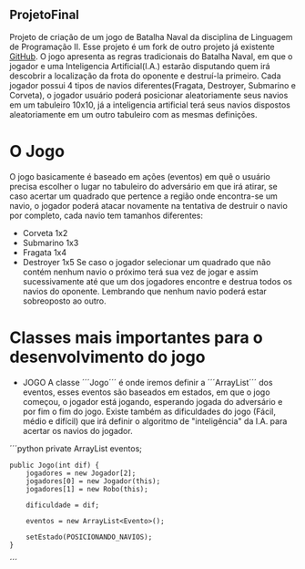## ProjetoFinal

Projeto de criação de um jogo de Batalha Naval da disciplina de Linguagem de Programação II. 
Esse projeto é um fork de outro projeto já existente [GitHub](https://github.com/dcampos/Batalha-Naval).
O jogo apresenta as regras tradicionais do Batalha Naval, em que o jogador e uma Inteligencia Artificial(I.A.) estarão disputando quem irá descobrir a localização da frota do oponente e destruí-la primeiro. Cada jogador possui 4 tipos de navios diferentes(Fragata, Destroyer, Submarino e Corveta), o jogador usuário poderá posicionar aleatoriamente seus navios em um tabuleiro 10x10, já a inteligencia artificial terá seus navios dispostos aleatoriamente em um outro tabuleiro com as mesmas definições.

# O Jogo
O jogo basicamente é baseado em ações (eventos) em quê o usuário precisa escolher o lugar no tabuleiro do adversário em que irá atirar, se caso acertar um quadrado que pertence a região onde encontra-se um navio, o jogador poderá atacar novamente na tentativa de destruir o navio por completo, cada navio tem tamanhos diferentes:
 * Corveta 1x2
 * Submarino 1x3 
 * Fragata 1x4
 * Destroyer 1x5
Se caso o jogador selecionar um quadrado que não contém nenhum navio o próximo terá sua vez de jogar e assim sucessivamente até que um dos jogadores encontre e destrua todos os navios do oponente. 
Lembrando que nenhum navio poderá estar sobreoposto ao outro. 

# Classes mais importantes para o desenvolvimento do jogo

* JOGO
A classe ´´´Jogo´´´ é onde iremos definir a ´´´ArrayList´´´ dos eventos, esses eventos são baseados em estados, em que o jogo começou, o jogador está jogando, esperando jogada do adversário  e por fim o fim do jogo. Existe também as dificuldades do jogo (Fácil, médio e difícil) que irá definir o algoritmo de "inteligência" da I.A. para acertar os navios do jogador.

´´´python
private ArrayList<Evento> eventos;

    public Jogo(int dif) {
        jogadores = new Jogador[2];
        jogadores[0] = new Jogador(this);
        jogadores[1] = new Robo(this);

        dificuldade = dif;

        eventos = new ArrayList<Evento>();

        setEstado(POSICIONANDO_NAVIOS);
    }
´´´